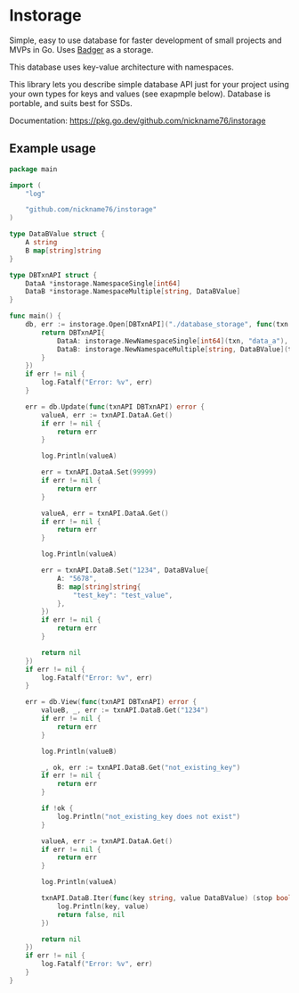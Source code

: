 # Instorage

Simple, easy to use database for faster development of small projects and MVPs in Go. Uses [Badger](https://github.com/dgraph-io/badger) as a storage.

This database uses key-value architecture with namespaces.

This library lets you describe simple database API just for your project using your own types for keys and values (see exapmple below). Database is portable, and suits best for SSDs.

Documentation: https://pkg.go.dev/github.com/nickname76/instorage

## Example usage

```Go
package main

import (
	"log"

	"github.com/nickname76/instorage"
)

type DataBValue struct {
	A string
	B map[string]string
}

type DBTxnAPI struct {
	DataA *instorage.NamespaceSingle[int64]
	DataB *instorage.NamespaceMultiple[string, DataBValue]
}

func main() {
	db, err := instorage.Open[DBTxnAPI]("./database_storage", func(txn instorage.Txn) DBTxnAPI {
		return DBTxnAPI{
			DataA: instorage.NewNamespaceSingle[int64](txn, "data_a"),
			DataB: instorage.NewNamespaceMultiple[string, DataBValue](txn, "data_b"),
		}
	})
	if err != nil {
		log.Fatalf("Error: %v", err)
	}

	err = db.Update(func(txnAPI DBTxnAPI) error {
		valueA, err := txnAPI.DataA.Get()
		if err != nil {
			return err
		}

		log.Println(valueA)

		err = txnAPI.DataA.Set(99999)
		if err != nil {
			return err
		}

		valueA, err = txnAPI.DataA.Get()
		if err != nil {
			return err
		}

		log.Println(valueA)

		err = txnAPI.DataB.Set("1234", DataBValue{
			A: "5678",
			B: map[string]string{
				"test_key": "test_value",
			},
		})
		if err != nil {
			return err
		}

		return nil
	})
	if err != nil {
		log.Fatalf("Error: %v", err)
	}

	err = db.View(func(txnAPI DBTxnAPI) error {
		valueB, _, err := txnAPI.DataB.Get("1234")
		if err != nil {
			return err
		}

		log.Println(valueB)

		_, ok, err := txnAPI.DataB.Get("not_existing_key")
		if err != nil {
			return err
		}

		if !ok {
			log.Println("not_existing_key does not exist")
		}

		valueA, err := txnAPI.DataA.Get()
		if err != nil {
			return err
		}

		log.Println(valueA)

		txnAPI.DataB.Iter(func(key string, value DataBValue) (stop bool, err error) {
			log.Println(key, value)
			return false, nil
		})

		return nil
	})
	if err != nil {
		log.Fatalf("Error: %v", err)
	}
}

```